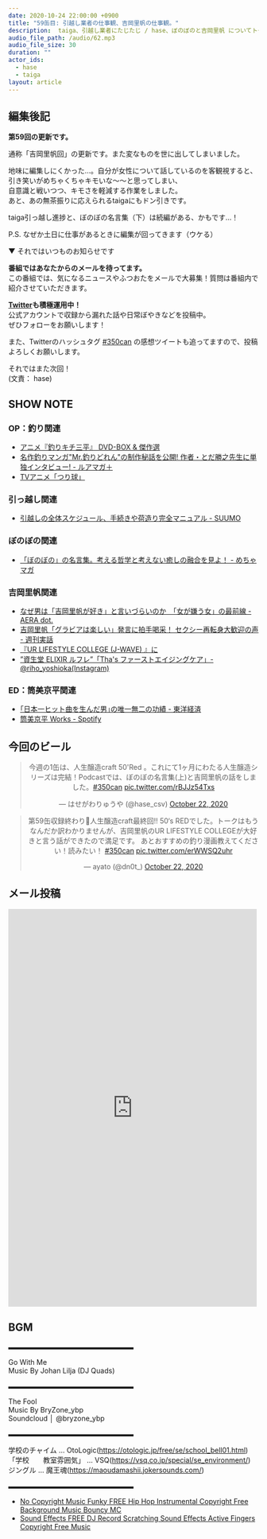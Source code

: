 ```yaml
---
date: 2020-10-24 22:00:00 +0900
title: "59缶目: 引越し業者の仕事観、吉岡里帆の仕事観。"
description:  taiga、引越し業者にたじたじ / hase、ぼのぼのと吉岡里帆 についてトークしました。
audio_file_path: /audio/62.mp3
audio_file_size: 30
duration: ""
actor_ids:
  - hase
  - taiga
layout: article
---
```


## 編集後記

__第59回の更新です。__

通称「吉岡里帆回」の更新です。また変なものを世に出してしまいました。

地味に編集しにくかった…。自分が女性について話しているのを客観視すると、  
引き笑いがめちゃくちゃキモいな〜〜と思ってしまい、  
自意識と戦いつつ、キモさを軽減する作業をしました。  
あと、あの無茶振りに応えられるtaigaにもドン引きです。

taiga引っ越し進捗と、ぼのぼの名言集（下）は続編がある、かもです…！

P.S.
なぜか土日に仕事があるときに編集が回ってきます（ウケる）

▼ それではいつものお知らせです

__番組ではあなたからのメールを待ってます。__  
この番組では、気になるニュースやふつおたをメールで大募集！質問は番組内で紹介させていただきます。  

__[Twitter](https://twitter.com/am350can)も積極運用中！__  
公式アカウントで収録から漏れた話や日常ぼやきなどを投稿中。  
ぜひフォローをお願いします！  

また、Twitterのハッシュタグ [#350can](https://twitter.com/search?q=%23350can&src=hashtag_click) の感想ツイートも追ってますので、投稿よろしくお願いします。  

それではまた次回！  
(文責： hase)

## SHOW NOTE

### OP：釣り関連
- [アニメ『釣りキチ三平』 DVD-BOX & 傑作選](http://www.jvcmusic.co.jp/sanpei/story/index.html)
- [名作釣りマンガ"Mr.釣りどれん"の制作秘話を公開! 作者・とだ勝之先生に単独インタビュー! - ルアマガ＋](https://plus.luremaga.jp/_ct/17095971)
- [TVアニメ「つり球」](https://www.tsuritama.com/)

### 引っ越し関連
- [引越しの全体スケジュール、手続きや荷造り完全マニュアル - SUUMO](https://suumo.jp/article/oyakudachi/oyaku/sumai_nyumon/iesagashi/c0mov000/)

### ぼのぼの関連
- [「ぼのぼの」の名言集。考える哲学と考えない癒しの融合を見よ！ - めちゃマガ](https://sp.comics.mecha.cc/free/mechamaga/articles/bonobono-best-word-selection)

### 吉岡里帆関連
- [なぜ男は「吉岡里帆が好き」と言いづらいのか　「女が嫌う女」の最前線 - AERA dot.](https://dot.asahi.com/dot/2020101300067.html)
- [吉岡里帆「グラビアは楽しい」発言に拍手喝采！ セクシー再転身大歓迎の声 - 週刊実話](https://www.excite.co.jp/news/article/Weeklyjn_23709/)
- [『UR LIFESTYLE COLLEGE (J-WAVE) 』に](https://www.j-wave.co.jp/original/lscollege/)
- [”資生堂 ELIXIR ルフレ”「Tha's ファーストエイジングケア」- @riho_yoshioka(Instagram)](https://www.instagram.com/p/Bdw3eITnLsy/?igshid=bx4k0dshl846)

### ED：筒美京平関連
- [｢日本一ヒット曲を生んだ男｣の唯一無二の功績 - 東洋経済](https://toyokeizai.net/articles/-/382884)
- [筒美京平 Works - Spotify](https://open.spotify.com/playlist/37i9dQZF1DWVkoDiG9BegM)

## 今回のビール

<center>
<blockquote class="twitter-tweet"><p lang="ja" dir="ltr">今週の1缶は、人生醸造craft 50&#39;Red 。これにて1ヶ月にわたる人生醸造シリーズは完結！Podcastでは、ぼのぼの名言集(上)と吉岡里帆の話をしました。<a href="https://twitter.com/hashtag/350can?src=hash&amp;ref_src=twsrc%5Etfw">#350can</a> <a href="https://t.co/rBJJz54Txs">pic.twitter.com/rBJJz54Txs</a></p>&mdash; はせがわりゅうや (@hase_csv) <a href="https://twitter.com/hase_csv/status/1319267046681554944?ref_src=twsrc%5Etfw">October 22, 2020</a></blockquote> <script async src="https://platform.twitter.com/widgets.js" charset="utf-8"></script>

<blockquote class="twitter-tweet"><p lang="ja" dir="ltr">第59缶収録終わり🍻人生醸造craft最終回!! 50‘s REDでした。トークはもうなんだか訳わかりませんが、吉岡里帆のUR LIFESTYLE COLLEGEが大好きと言う話ができたので満足です。 あとおすすめの釣り漫画教えてください！読みたい！ <a href="https://twitter.com/hashtag/350can?src=hash&amp;ref_src=twsrc%5Etfw">#350can</a> <a href="https://t.co/erWWSQ2uhr">pic.twitter.com/erWWSQ2uhr</a></p>&mdash; ayato (@dn0t_) <a href="https://twitter.com/dn0t_/status/1319268440809426945?ref_src=twsrc%5Etfw">October 22, 2020</a></blockquote> <script async src="https://platform.twitter.com/widgets.js" charset="utf-8"></script>
</center>

## メール投稿
<div class="iframe-wrapper">
<iframe src="https://docs.google.com/forms/d/e/1FAIpQLSfTZ99ZtY5BJtHk38i7c_p3AdF-uIGnOOsc6W05wV6L0MTAQg/viewform?embedded=true" width="500" height="800" frameborder="0" marginheight="0" marginwidth="0">読み込んでいます…</iframe>
</div>

## BGM
▬▬▬▬▬▬▬▬▬▬▬▬▬▬▬▬▬▬  

Go With Me  
Music By Johan Lilja (DJ Quads)  

▬▬▬▬▬▬▬▬▬▬▬▬▬▬▬▬▬▬  

The Fool  
Music By BryZone_ybp  
Soundcloud │ @bryzone_ybp  

▬▬▬▬▬▬▬▬▬▬▬▬▬▬▬▬▬▬  

学校のチャイム ... OtoLogic(https://otologic.jp/free/se/school_bell01.html)
「学校　　教室雰囲気」 ... VSQ(https://vsq.co.jp/special/se_environment/)
ジングル ... 魔王魂(https://maoudamashii.jokersounds.com/)

▬▬▬▬▬▬▬▬▬▬▬▬▬▬▬▬▬▬  

- [No Copyright Music Funky FREE Hip Hop Instrumental Copyright Free Background Music Bouncy MC](https://www.youtube.com/watch?v=YCOrfB6c1SM)
- [Sound Effects FREE DJ Record Scratching Sound Effects Active Fingers Copyright Free Music](https://www.youtube.com/watch?v=KbVWYj0F3Fs)